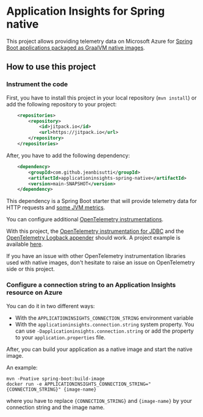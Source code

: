 # Application Insights for Spring native

This project allows providing telemetry data on Microsoft Azure for [Spring Boot applications packaged as GraalVM native images](https://docs.spring.io/spring-boot/docs/current/reference/html/native-image.html).

## How to use this project

### Instrument the code

First, you have to install this project in your local repository (`mvn install`) or add the following repository to your project:

```xml
    <repositories>
        <repository>
            <id>jitpack.io</id>
            <url>https://jitpack.io</url>
        </repository>
    </repositories>
```

After, you have to add the following dependency:

```xml
    <dependency>
        <groupId>com.github.jeanbisutti</groupId>
        <artifactId>applicationinsights-spring-native</artifactId>
        <version>main-SNAPSHOT</version>
    </dependency>
```

This dependency is a Spring Boot starter that will provide telemetry data for HTTP requests and [some JVM metrics](https://github.com/open-telemetry/opentelemetry-java-instrumentation/tree/main/instrumentation/runtime-metrics/library#jvm-runtime-metrics).

You can configure additional [OpenTelemetry instrumentations](https://github.com/open-telemetry/opentelemetry-java-instrumentation/blob/main/docs/supported-libraries.md#libraries--frameworks).

With this project, the [OpenTelemetry instrumentation for JDBC](https://github.com/open-telemetry/opentelemetry-java-instrumentation/tree/main/instrumentation/jdbc/library) and the [OpenTelemetry Logback appender](https://github.com/open-telemetry/opentelemetry-java-instrumentation/tree/main/instrumentation/logback/logback-appender-1.0/library) should work. A project example is available [here](https://github.com/jeanbisutti/spring-native-image-aot-inst-poc/tree/master/otel-programmatic-instrumentation).

If you have an issue with other OpenTelemetry instrumentation libraries  used with native images, don't hesitate to raise an issue on OpenTelemetry side or this project.

### Configure a connection string to an Application Insights resource on Azure

You can do it in two different ways:
* With the `APPLICATIONINSIGHTS_CONNECTION_STRING` environment variable 
* With the `applicationinsights.connection.string` system property. You can use `-Dapplicationinsights.connection.string` or add the property to your `application.properties` file.

After, you can build your application as a native image and start the native image.

An example:

```
mvn -Pnative spring-boot:build-image
docker run -e APPLICATIONINSIGHTS_CONNECTION_STRING="{CONNECTION_STRING}" {image-name} 
```
where you have to replace `{CONNECTION_STRING}` and `{image-name}` by your connection string and the image name.
